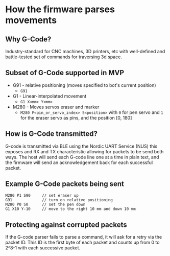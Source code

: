 # How the firmware parses movements

## Why G-Code?

Industry-standard for CNC machines, 3D printers, etc with well-defined and battle-tested set of commands for traversing 3d space.

## Subset of G-Code supported in MVP

- G91 - relative positioning (moves specified to bot's current position)
    - `G91`
- G1 - Linear-interpolated movement
    - `G1 X<mm> Y<mm>`
- M280 - Moves servos eraser and marker
    - `M280 P<pin_or_servo_index> S<position>` with `0` for pen servo and `1` for the eraser servo as pins, and the position [0, 180]

## How is G-Code transmitted?

G-code is transmitted via BLE using the Nordic UART Service (NUS) this exposes and RX and TX characteristic allowing for packets to be send both ways. The host will send each G-code line one at a time in plain text, and the firmware will send an acknowledgement back for each successful packet.

## Example G-Code packets being sent

```
M280 P1 S90     // set eraser up
G91             // turn on relative positioning
M280 P0 S0      // set the pen down
G1 X10 Y-10     // move to the right 10 mm and down 10 mm
```

## Protecting against corrupted packets

If the G-code parser fails to parse a command, it will ask for a retry via the packet ID. This ID is the first byte of each packet and counts up from 0 to 2^8-1 with each successive packet.
